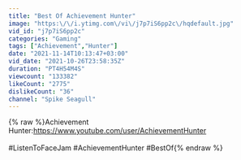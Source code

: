 ```yaml
---
title: "Best Of Achievement Hunter"
image: "https:\/\/i.ytimg.com\/vi\/j7p7iS6pp2c\/hqdefault.jpg"
vid_id: "j7p7iS6pp2c"
categories: "Gaming"
tags: ["Achievement","Hunter"]
date: "2021-11-14T10:13:47+03:00"
vid_date: "2021-10-26T23:58:35Z"
duration: "PT4H54M4S"
viewcount: "133382"
likeCount: "2775"
dislikeCount: "36"
channel: "Spike Seagull"
---
```

{% raw %}Achievement Hunter:<a rel="nofollow" target="blank" href="https://www.youtube.com/user/AchievementHunter">https://www.youtube.com/user/AchievementHunter</a><br /><br />#ListenToFaceJam #AchievementHunter #BestOf{% endraw %}
